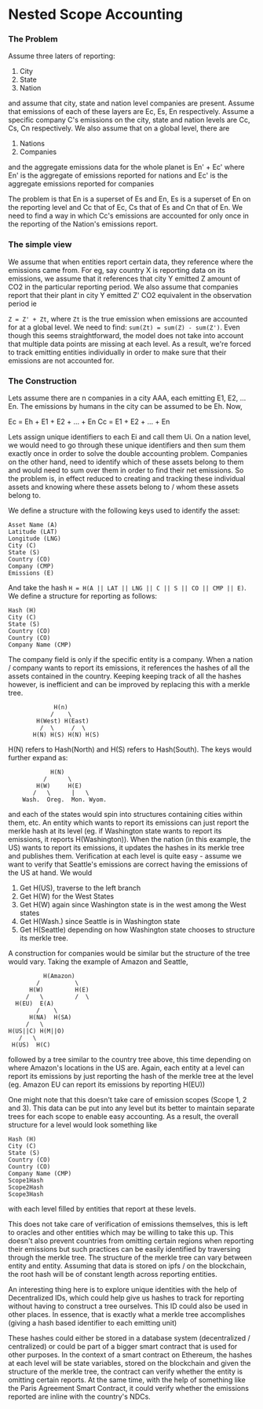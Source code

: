 # Nested Scope Accounting

### The Problem
Assume three laters of reporting:

1. City
2. State
3. Nation

and assume that city, state and nation level companies are present. Assume that emissions of each of these layers are Ec, Es, En respectively. Assume a specific company C's emissions on the city, state and nation levels are Cc, Cs, Cn respectively. We also assume that on a global level, there are

1. Nations
2. Companies

and the aggregate emissions data for the whole planet is En' + Ec' where En' is the aggregate of emissions reported for nations and Ec' is the aggregate emissions reported for companies

The problem is that En is a superset of Es and En, Es is a superset of En on the reporting level and Cc that of Ec, Cs that of Es and Cn that of En. We need to find a way in which Cc's emissions are accounted for only once in the reporting of the Nation's emissions report.

### The simple view

We assume that when entities report certain data, they reference where the emissions came from. For eg, say country X is reporting data on its emissions, we assume that it references that city Y emitted Z amount of CO2 in the particular reporting period. We also assume that companies report that their plant in city Y emitted Z' CO2 equivalent in the observation period ie

`Z = Z' + Zt`, where `Zt` is the true emission when emissions are accounted for at a global level. We need to find: `sum(Zt) = sum(Z) - sum(Z')`. Even though this seems straightforward, the model does not take into account that multiple data points are missing at each level. As a result, we're forced to track emitting entities individually in order to make sure that their emissions are not accounted for.

### The Construction

Lets assume there are n companies in a city AAA, each emitting E1, E2, ... En. The emissions by humans in the city can be assumed to be Eh. Now,

Ec = Eh + E1 + E2 + ... + En
Cc = E1 + E2 + ... + En

Lets assign unique identifiers to each Ei and call them Ui. On a nation level, we would need to go through these unique identifiers and then sum them exactly once in order to solve the double accounting problem. Companies on the other hand, need to identify which of these assets belong to them and would need to sum over them in order to find their net emissions. So the problem is, in effect reduced to creating and tracking these individual assets and knowing where these assets belong to / whom these assets belong to.

We define a structure with the following keys used to identify the asset:
```
Asset Name (A)
Latitude (LAT)
Longitude (LNG)
City (C)
State (S)
Country (CO)
Company (CMP)
Emissions (E)
```

And take the hash `H = H(A || LAT || LNG || C || S || CO || CMP || E)`. We define a structure for reporting as follows:

```
Hash (H)
City (C)
State (S)
Country (CO)
Country (CO)
Company Name (CMP)
```

The company field is only if the specific entity is a company. When a nation / company wants to report its emissions, it references the hashes of all the assets contained in the country. Keeping keeping track of all the hashes however, is inefficient and can be improved by replacing this with a merkle tree.

```
             H(n)
            /    \
        H(West) H(East)
         /  \     /  \
       H(N) H(S) H(N) H(S)
```

H(N) refers to Hash(North) and H(S) refers to Hash(South). The keys would further expand as:

```
            H(N)
          /      \
        H(W)     H(E)
       /   \      |   \
    Wash.  Oreg.  Mon. Wyom.
```

and each of the states would spin into structures containing cities within them, etc. An entity which wants to report its emissions can just report the merkle hash at its level (eg. if Washington state wants to report its emissions, it reports H(Washington)). When the nation (in this example, the US) wants to report its emissions, it updates the hashes in its merkle tree and publishes them. Verification at each level is quite easy - assume we want to verify that Seattle's emissions are correct having the emissions of the US at hand. We would

1. Get H(US), traverse to the left branch
2. Get H(W) for the West States
3. Get H(W) again since Washington state is in the west among the West states
4. Get H(Wash.) since Seattle is in Washington state
5. Get H(Seattle) depending on how Washington state chooses to structure its merkle tree.

A construction for companies would be similar but the structure of the tree would vary. Taking the example of Amazon and Seattle,

```
          H(Amazon)
        /          \
      H(W)         H(E)
     /   \         /  \
  H(EU)  E(A)
        /    \
      H(NA)  H(SA)
     /   \
H(US||C) H(M||O)
   /   \
 H(US)  H(C)
```

followed by a tree similar to the country tree above, this time depending on where Amazon's locations in the US are. Again, each entity at a level can report its emissions by just reporting the hash of the merkle tree at the level (eg. Amazon EU can report its emissions by reporting H(EU))

One might note that this doesn't take care of emission scopes (Scope 1, 2 and 3). This data can be put into any level but its better to maintain separate trees for each scope to enable easy accounting. As a result, the overall structure for a level would look something like

```
Hash (H)
City (C)
State (S)
Country (CO)
Country (CO)
Company Name (CMP)
Scope1Hash
Scope2Hash
Scope3Hash
```

with each level filled by entities that report at these levels.

This does not take care of verification of emissions themselves, this is left to oracles and other entities which may be willing to take this up. This doesn't also prevent countries from omitting certain regions when reporting their emissions but such practices can be easily identified by traversing through the merkle tree. The structure of the merkle tree can vary between entity and entity. Assuming that data is stored on ipfs / on the blockchain, the root hash will be of constant length across reporting entities.

An interesting thing here is to explore unique identities with the help of Decentralized IDs, which could help give us hashes to track for reporting without having to construct a tree ourselves. This ID could also be used in other places. In essence, that is exactly what a merkle tree accomplishes (giving a hash based identifier to each emitting unit)

These hashes could either be stored in a database system (decentralized / centralized) or could be part of a bigger smart contract that is used for other purposes. In the context of a smart contract on Ethereum, the hashes at each level will be state variables, stored on the blockchain and given the structure of the merkle tree, the contract can verify whether the entity is omitting certain reports. At the same time, with the help of something like the Paris Agreement Smart Contract, it could verify whether the emissions reported are inline with the country's NDCs.
